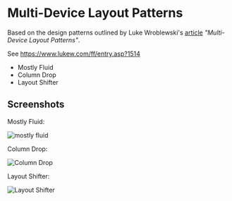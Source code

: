 # Multi-Device Layout Patterns

Based on the design patterns outlined by Luke Wroblewski's [article](https://www.lukew.com/ff/entry.asp?1514) _"Multi-Device Layout Patterns"_.

See https://www.lukew.com/ff/entry.asp?1514

- Mostly Fluid
- Column Drop
- Layout Shifter

## Screenshots

Mostly Fluid:

![mostly fluid](https://static.lukew.com/md-patterns1.png)


Column Drop:

![Column Drop](https://static.lukew.com/md-patterns2.png)

Layout Shifter: 

![Layout Shifter](https://static.lukew.com/md-patterns3.png)
